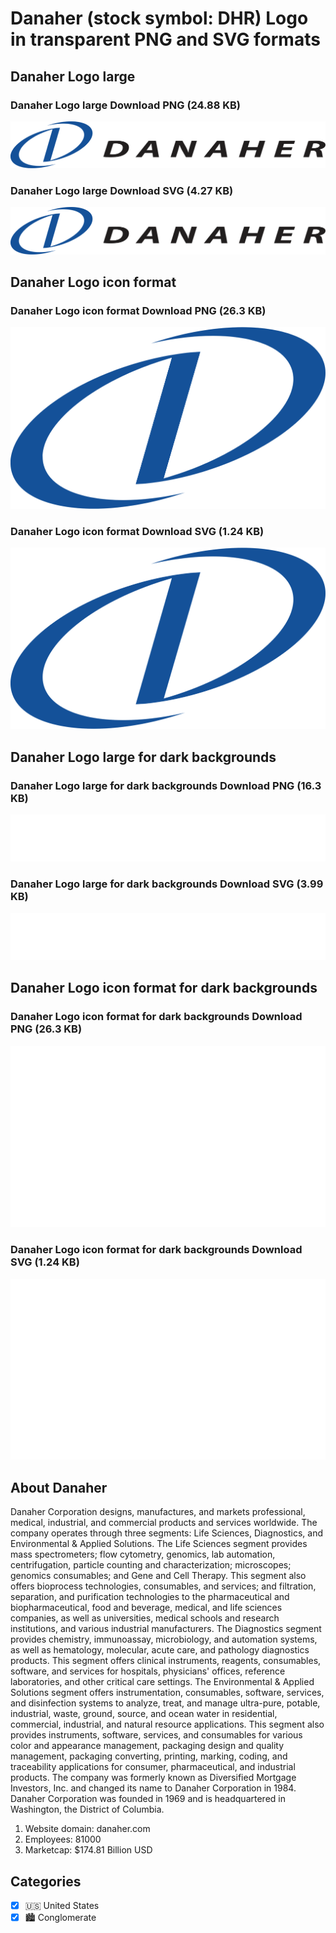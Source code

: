 # Danaher (stock symbol: DHR) Logo in transparent PNG and SVG formats

## Danaher Logo large

### Danaher Logo large Download PNG (24.88 KB)

![Danaher Logo large Download PNG (24.88 KB)](/img/orig/DHR_BIG-767d4444.png)

### Danaher Logo large Download SVG (4.27 KB)

![Danaher Logo large Download SVG (4.27 KB)](/img/orig/DHR_BIG-c0c45fcf.svg)

## Danaher Logo icon format

### Danaher Logo icon format Download PNG (26.3 KB)

![Danaher Logo icon format Download PNG (26.3 KB)](/img/orig/DHR-e407c091.png)

### Danaher Logo icon format Download SVG (1.24 KB)

![Danaher Logo icon format Download SVG (1.24 KB)](/img/orig/DHR-7788259f.svg)

## Danaher Logo large for dark backgrounds

### Danaher Logo large for dark backgrounds Download PNG (16.3 KB)

![Danaher Logo large for dark backgrounds Download PNG (16.3 KB)](/img/orig/DHR_BIG.D-c31b05a9.png)

### Danaher Logo large for dark backgrounds Download SVG (3.99 KB)

![Danaher Logo large for dark backgrounds Download SVG (3.99 KB)](/img/orig/DHR_BIG.D-1c39fad9.svg)

## Danaher Logo icon format for dark backgrounds

### Danaher Logo icon format for dark backgrounds Download PNG (26.3 KB)

![Danaher Logo icon format for dark backgrounds Download PNG (26.3 KB)](/img/orig/DHR.D-38a801b9.png)

### Danaher Logo icon format for dark backgrounds Download SVG (1.24 KB)

![Danaher Logo icon format for dark backgrounds Download SVG (1.24 KB)](/img/orig/DHR.D-520232b2.svg)

## About Danaher

Danaher Corporation designs, manufactures, and markets professional, medical, industrial, and commercial products and services worldwide. The company operates through three segments: Life Sciences, Diagnostics, and Environmental & Applied Solutions. The Life Sciences segment provides mass spectrometers; flow cytometry, genomics, lab automation, centrifugation, particle counting and characterization; microscopes; genomics consumables; and Gene and Cell Therapy. This segment also offers bioprocess technologies, consumables, and services; and filtration, separation, and purification technologies to the pharmaceutical and biopharmaceutical, food and beverage, medical, and life sciences companies, as well as universities, medical schools and research institutions, and various industrial manufacturers. The Diagnostics segment provides chemistry, immunoassay, microbiology, and automation systems, as well as hematology, molecular, acute care, and pathology diagnostics products. This segment offers clinical instruments, reagents, consumables, software, and services for hospitals, physicians' offices, reference laboratories, and other critical care settings. The Environmental & Applied Solutions segment offers instrumentation, consumables, software, services, and disinfection systems to analyze, treat, and manage ultra-pure, potable, industrial, waste, ground, source, and ocean water in residential, commercial, industrial, and natural resource applications. This segment also provides instruments, software, services, and consumables for various color and appearance management, packaging design and quality management, packaging converting, printing, marking, coding, and traceability applications for consumer, pharmaceutical, and industrial products. The company was formerly known as Diversified Mortgage Investors, Inc. and changed its name to Danaher Corporation in 1984. Danaher Corporation was founded in 1969 and is headquartered in Washington, the District of Columbia.

1. Website domain: danaher.com
2. Employees: 81000
3. Marketcap: $174.81 Billion USD


## Categories
- [x] 🇺🇸 United States
- [x] 🏙 Conglomerate
